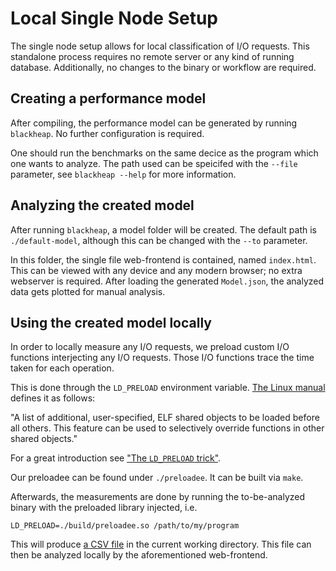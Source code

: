 # Local Single Node Setup

The single node setup allows for local classification of I/O requests. This standalone process requires no remote server or any kind of running database. Additionally, no changes to the binary or workflow are required.

## Creating a performance model

After compiling, the performance model can be generated by running `blackheap`. No further configuration is required.

One should run the benchmarks on the same decice as the program which one wants to analyze. The path used can be speicifed with the `--file` parameter, see `blackheap --help` for more information.

## Analyzing the created model

After running `blackheap`, a model folder will be created. The default path is `./default-model`, although this can be changed with the `--to` parameter.

In this folder, the single file web-frontend is contained, named `index.html`. This can be viewed with any device and any modern browser; no extra webserver is required. After loading the generated `Model.json`, the analyzed data gets plotted for manual analysis.

## Using the created model locally

In order to locally measure any I/O requests, we preload custom I/O functions interjecting any I/O requests. Those I/O functions trace the time taken for each operation.

This is done through the `LD_PRELOAD` environment variable. [The Linux manual](https://man7.org/linux/man-pages/man8/ld-linux.so.8.html) defines it as follows:

"A list of additional, user-specified, ELF shared objects to be loaded before all others. This feature can be used to selectively override functions in other shared objects."

For a great introduction see ["The `LD_PRELOAD` trick"](http://www.goldsborough.me/c/low-level/kernel/2016/08/29/16-48-53-the_-ld_preload-_trick/).

Our preloadee can be found under `./preloadee`. It can be built via `make`.

Afterwards, the measurements are done by running the to-be-analyzed binary with the preloaded library injected, i.e.

```
LD_PRELOAD=./build/preloadee.so /path/to/my/program
```

This will produce [a CSV file](./FileFormats.md) in the current working directory. This file can then be analyzed locally by the aforementioned web-frontend.
